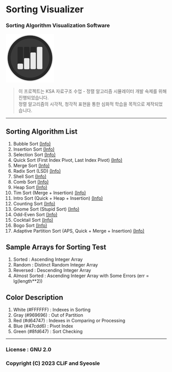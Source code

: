 # Sorting Visualizer

### Sorting Algorithm Visualization Software

<img src="Icon/Icon.png" width="30%" height="30%">

> 이 프로젝트는 KSA 자료구조 수업 - 정렬 알고리즘 시뮬레이터 개발 숙제를 위해 진행되었습니다.      
> 정렬 알고리즘의 시각적, 청각적 표현을 통한 심화적 학습을 목적으로 제작되었습니다.     

- - -
      
## Sorting Algorithm List     
1. Bubble Sort [(Info)](https://en.wikipedia.org/wiki/Bubble_sort)
2. Insertion Sort [(Info)](https://en.wikipedia.org/wiki/Insertion_sort)
3. Selection Sort [(Info)](https://en.wikipedia.org/wiki/Selection_sort)
4. Quick Sort (First Index Pivot, Last Index Pivot) [(Info)](https://en.wikipedia.org/wiki/Quick_sort)
5. Merge Sort [(Info)](https://en.wikipedia.org/wiki/Merge_sort)
6. Radix Sort (LSD) [(Info)](https://en.wikipedia.org/wiki/Radix_sort)
7. Shell Sort [(Info)](https://en.wikipedia.org/wiki/Shell_sort)
8. Comb Sort [(Info)](https://en.wikipedia.org/wiki/Comb_sort)
9. Heap Sort [(Info)](https://en.wikipedia.org/wiki/Heap_sort)
10. Tim Sort (Merge + Insertion) [(Info)](https://en.wikipedia.org/wiki/Tim_sort)
11. Intro Sort (Quick + Heap + Insertion) [(Info)](https://en.wikipedia.org/wiki/Intro_sort)
12. Counting Sort [(Info)](https://en.wikipedia.org/wiki/Counting_sort)
13. Gnome Sort (Stupid Sort) [(Info)](https://en.wikipedia.org/wiki/Gnome_sort)
14. Odd-Even Sort [(Info)](https://en.wikipedia.org/wiki/Odd–even_sort)
15. Cocktail Sort [(Info)](https://en.wikipedia.org/wiki/Cocktail_sort)
16. Bogo Sort [(Info)](https://en.wikipedia.org/wiki/Bogo_sort)
17. Adaptive Partition Sort (APS, Quick + Merge + Insertion) [(Info)](https://github.com/ryankwondev/Adaptive-Partition-Sort) 

## Sample Arrays for Sorting Test
1. Sorted : Ascending Integer Array
2. Random : Distinct Random Integer Array
3. Reversed : Descending Integer Array
4. Almost Sorted : Ascending Integer Array with Some Errors (err = lg(length**2))
      
## Color Description
1. White (<span style="#FFFFFF">#FFFFFF</span>) : Indexes in Sorting
2. Gray (<span style="#969696">#969696</span>) : Out of Partition
3. Red (<span style="#d64747">#d64747</span>) : Indexes in Comparing or Processing
4. Blue (<span style="#47cdd6">#47cdd6</span>) : Pivot Index
5. Green (<span style="#8fd647">#8fd647</span>) : Sort Checking
      
- - -
      
### License : GNU 2.0

### Copyright (C) 2023 CLiF and Syeosle
